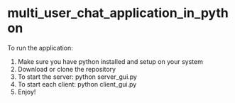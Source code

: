 # multi_user_chat_application_in_python

To run the application:

1. Make sure you have python installed and setup on your system
2. Download or clone the repository
3. To start the server: python server_gui.py
4. To start each client: python client_gui.py
5. Enjoy!
